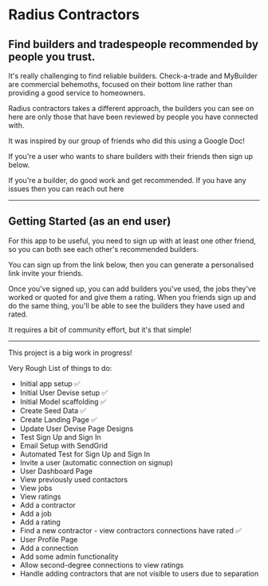 # Radius Contractors

## Find builders and tradespeople recommended by people you trust.

It's really challenging to find reliable builders. Check-a-trade and MyBuilder are commercial behemoths, focused on their bottom line rather than providing a good service to homeowners.

Radius contractors takes a different approach, the builders you can see on here are only those that have been reviewed by people you have connected with.

It was inspired by our group of friends who did this using a Google Doc!



If you're a user who wants to share builders with their friends then sign up below.

If you're a builder, do good work and get recommended. If you have any issues then you can reach out here

---

## Getting Started (as an end user)

For this app to be useful, you need to sign up with at least one other friend, so you can both see each other's recommended builders.

You can sign up from the link below, then you can generate a personalised link invite your friends.

Once you've signed up, you can add builders you've used, the jobs they've worked or quoted for and give them a rating. When you friends sign up and do the same thing, you'll be able to see the builders they have used and rated.

It requires a bit of community effort, but it's that simple!

---

This project is a big work in progress!

Very Rough List of things to do:
- Initial app setup ✅
- Initial User Devise setup ✅
- Initial Model scaffolding ✅
- Create Seed Data ✅
- Create Landing Page ✅
- Update User Devise Page Designs
- Test Sign Up and Sign In
- Email Setup with SendGrid
- Automated Test for Sign Up and Sign In
- Invite a user (automatic connection on signup)
- User Dashboard Page
- View previously used contactors
- View jobs
- View ratings
- Add a contractor
- Add a job
- Add a rating
- Find a new contractor - view contractors connections have rated ✅
- User Profile Page
- Add a connection
- Add some admin functionality
- Allow second-degree connections to view ratings
- Handle adding contractors that are not visible to users due to separation

